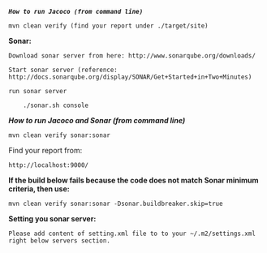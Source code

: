 **_`How to run Jacoco (from command line)`_**

    mvn clean verify (find your report under ./target/site)



**Sonar:**

    Download sonar server from here: http://www.sonarqube.org/downloads/
    
    Start sonar server (reference: http://docs.sonarqube.org/display/SONAR/Get+Started+in+Two+Minutes)
    
    run sonar server
    
        ./sonar.sh console

**_How to run Jacoco and Sonar (from command line)_**

    mvn clean verify sonar:sonar

Find your report from: 

    http://localhost:9000/

**If the build below fails because the code does not match Sonar minimum criteria, then use:**

    mvn clean verify sonar:sonar -Dsonar.buildbreaker.skip=true



**Setting you sonar server:**

    Please add content of setting.xml file to to your ~/.m2/settings.xml right below servers section.
 